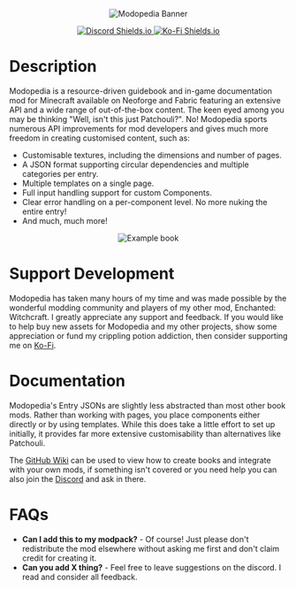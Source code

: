 <p align="center">
  <img src="https://i.imgur.com/Tuhw57k.png" alt="Modopedia Banner"/>
</p>
<p align="center">
    <a href="https://discord.gg/UkVgJ9nb5y">
        <img src="https://img.shields.io/discord/925204287540322314?logo=Discord&logoColor=white&label=Discord&color=peru" alt="Discord Shields.io"/>
    </a>
    <a href="https://ko-fi.com/favouriteless">
        <img src="https://img.shields.io/badge/Ko--Fi-Donate-peru?style=flat&logo=kofi&logoColor=white" alt="Ko-Fi Shields.io">
    </a>
</p>

# Description

Modopedia is a resource-driven guidebook and in-game documentation mod for Minecraft available on Neoforge and Fabric featuring an extensive API and a wide range of out-of-the-box content. The keen eyed among you may be thinking "Well, isn't this just Patchouli?". No! Modopedia sports numerous API improvements for mod developers and gives much more freedom in creating customised content, such as:

* Customisable textures, including the dimensions and number of pages.
* A JSON format supporting circular dependencies and multiple categories per entry.
* Multiple templates on a single page.
* Full input handling support for custom Components.
* Clear error handling on a per-component level. No more nuking the entire entry!
* And much, much more!


<p align="center">
  <img src="https://i.imgur.com/kOorNdb.png" alt="Example book"/>
</p>

# Support Development

Modopedia has taken many hours of my time and was made possible by the wonderful modding community and players of my other mod, Enchanted: Witchcraft. I greatly appreciate any support and feedback. If you would like to help buy new assets for Modopedia and my other projects, show some appreciation or fund my crippling potion addiction, then consider supporting me on [Ko-Fi](https://ko-fi.com/favouriteless).

# Documentation
Modopedia's Entry JSONs are slightly less abstracted than most other book mods. Rather than working with pages, you place components either directly or by using templates. While this does take a little effort to set up initially, it provides far more extensive customisability than alternatives like Patchouli.

The [GitHub Wiki](https://github.com/Favouriteless/Modopedia/wiki) can be used to view how to create books and integrate with your own mods, if something isn't covered or you need help you can also join the [Discord](https://discord.gg/UkVgJ9nb5y) and ask in there.

# FAQs

- **Can I add this to my modpack?** - Of course! Just please don't redistribute the mod elsewhere without asking me first and don't claim credit for creating it.
- **Can you add X thing?** - Feel free to leave suggestions on the discord. I read and consider all feedback.
